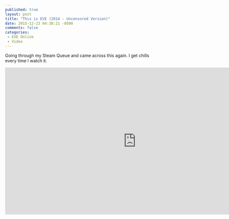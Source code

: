 ```yaml
---
published: true
layout: post
title: "This is EVE (2014 - Uncensored Version)"
date: 2015-12-23 04:38:21 -0500
comments: false
categories:
 - EVE Online
 - Video
---
```


Going through my Steam Queue and came across this again. I get chills every time I watch it.

<iframe  width="853" height="480" src="https://www.youtube.com/embed/AdfFnTt2UT0?controls=1&amp;showinfo=0" frameborder="0" allowfullscreen></iframe>